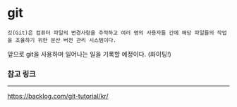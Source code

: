 # git

```
깃(Git)은 컴퓨터 파일의 변경사항을 추적하고 여러 명의 사용자들 간에 해당 파일들의 작업을 조율하기 위한 분산 버전 관리 시스템이다.
```

앞으로 git을 사용하며 일어나는 일을 기록할 예정이다. (화이팅!)


### 참고 링크
___
https://backlog.com/git-tutorial/kr/